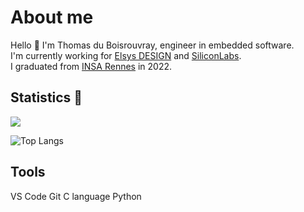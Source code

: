 # About me 

Hello 👋
I'm Thomas du Boisrouvray, engineer in embedded software.  
I'm currently working for [Elsys DESIGN](https://www.elsys-design.com) and [SiliconLabs](https://www.silabs.com).  
I graduated from [INSA Rennes](https://www.insa-rennes.fr) in 2022.

## Statistics 🎉

<img src ="https://github-readme-stats.vercel.app/api?username=thomasdjb&show_icons=true&theme=tokyonight&count_private=true&include_all_commits=true&hide_border=true&hide=issues,contribs">
  
![Top Langs](https://github-readme-stats.vercel.app/api/top-langs/?username=thomasdjb&show_icons=true&theme=tokyonight)
  
## Tools
VS Code
Git
C language
Python
